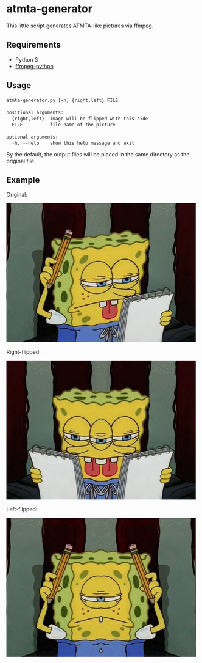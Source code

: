# atmta-generator
This little script generates ATMTA-like pictures via ffmpeg.

## Requirements
- Python 3
- [ffmpeg-python](https://github.com/kkroening/ffmpeg-python)

## Usage
```
atmta-generator.py [-h] {right,left} FILE

positional arguments:
  {right,left}  image will be flipped with this side
  FILE          file name of the picture

optional arguments:
  -h, --help    show this help message and exit
```

By the default, the output files will be placed in the same directory as the original file.

## Example
Original:

![Original image](example/original.png?raw=true "Original image")

Right-flipped:

![Right-flipped image](example/original-rightflipped.png?raw=true "Right-flipped image")

Left-flipped:

![Left-flipped image](example/original-leftflipped.png?raw=true "Left-flipped image")
